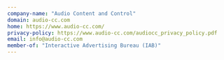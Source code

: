 ```yaml
---
company-name: "Audio Content and Control"
domain: audio-cc.com
home: https://www.audio-cc.com/
privacy-policy: https://www.audio-cc.com/audiocc_privacy_policy.pdf
email: info@audio-cc.com
member-of: "Interactive Advertising Bureau (IAB)"
---
```




